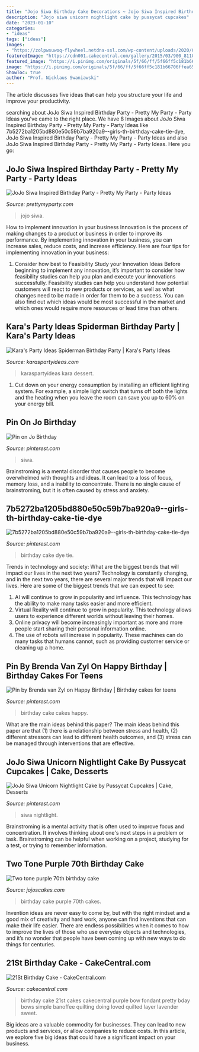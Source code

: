 ```yaml
---
title: "Jojo Siwa Birthday Cake Decorations ~ Jojo Siwa Inspired Birthday Party"
description: "Jojo siwa unicorn nightlight cake by pussycat cupcakes"
date: "2023-01-10"
categories:
- "ideas"
tags: ["ideas"]
images:
- "https://zolpwsuwoq-flywheel.netdna-ssl.com/wp-content/uploads/2020/04/jojo-siwa-party-table.jpg"
featuredImage: "https://cdn001.cakecentral.com/gallery/2015/03/900_811001CJsb_21st-birthday-cake.jpg"
featured_image: "https://i.pinimg.com/originals/5f/66/ff/5f66ff5c181b66706ffea6583964001a.jpg"
image: "https://i.pinimg.com/originals/5f/66/ff/5f66ff5c181b66706ffea6583964001a.jpg"
ShowToc: true
author: "Prof. Nicklaus Swaniawski"
---
```



The article discusses five ideas that can help you structure your life and improve your productivity.

	

		
searching about JoJo Siwa Inspired Birthday Party - Pretty My Party - Party Ideas you've came to the right place. We have 8 Images about JoJo Siwa Inspired Birthday Party - Pretty My Party - Party Ideas like 7b5272ba1205bd880e50c59b7ba920a9--girls-th-birthday-cake-tie-dye, JoJo Siwa Inspired Birthday Party - Pretty My Party - Party Ideas and also JoJo Siwa Inspired Birthday Party - Pretty My Party - Party Ideas. Here you go:
		
    
## JoJo Siwa Inspired Birthday Party - Pretty My Party - Party Ideas

<img loading=lazy src="https://zolpwsuwoq-flywheel.netdna-ssl.com/wp-content/uploads/2020/04/jojo-siwa-party-table.jpg" onerror="this.onerror=null;this.src='https://tse1.mm.bing.net/th?id=OIP.ko46JAwXWPc9rBgM6_Ch9gHaK-&amp;pid=15.1';" alt="JoJo Siwa Inspired Birthday Party - Pretty My Party - Party Ideas">

_Source: prettymyparty.com_

>jojo siwa. 

	

How to implement innovation in your business
Innovation is the process of making changes to a product or business in order to improve its performance. By implementing innovation in your business, you can increase sales, reduce costs, and increase efficiency. Here are four tips for implementing innovation in your business:
1. Consider how best to Feasibility Study your Innovation Ideas
Before beginning to implement any innovation, it’s important to consider how feasibility studies can help you plan and execute your innovations successfully. Feasibility studies can help you understand how potential customers will react to new products or services, as well as what changes need to be made in order for them to be a success. You can also find out which ideas would be most successful in the market and which ones would require more resources or lead time than others.


    
## Kara&#039;s Party Ideas Spiderman Birthday Party | Kara&#039;s Party Ideas

<img loading=lazy src="https://karaspartyideas.com/wp-content/uploads/2020/03/Spiderman-Birthday-Party-via-Karas-Party-Ideas-KarasPartyIdeas.com16.jpeg" onerror="this.onerror=null;this.src='https://tse1.mm.bing.net/th?id=OIP.jIfTcRw31MrERDhnEdtb3gHaLH&amp;pid=15.1';" alt="Kara&#039;s Party Ideas Spiderman Birthday Party | Kara&#039;s Party Ideas">

_Source: karaspartyideas.com_

>karaspartyideas kara dessert. 

	

1. Cut down on your energy consumption by installing an efficient lighting system. For example, a simple light switch that turns off both the lights and the heating when you leave the room can save you up to 60% on your energy bill.

    
## Pin On Jo Birthday

<img loading=lazy src="https://i.pinimg.com/736x/98/9b/e3/989be35aa2c2b43b8ad45197cc429e1a.jpg" onerror="this.onerror=null;this.src='https://tse4.mm.bing.net/th?id=OIP.uFbmOKMMD6aRZmaELdXXDwHaHa&amp;pid=15.1';" alt="Pin on Jo Birthday">

_Source: pinterest.com_

>siwa. 

	

Brainstroming is a mental disorder that causes people to become overwhelmed with thoughts and ideas. It can lead to a loss of focus, memory loss, and a inability to concentrate. There is no single cause of brainstroming, but it is often caused by stress and anxiety.

    
## 7b5272ba1205bd880e50c59b7ba920a9--girls-th-birthday-cake-tie-dye

<img loading=lazy src="https://i.pinimg.com/736x/38/a8/37/38a8375f5ed9db6fce38f7f3c2bdd10e.jpg" onerror="this.onerror=null;this.src='https://tse2.mm.bing.net/th?id=OIP.UZRio3cv9S9FbbZ92Xa2qAHaLm&amp;pid=15.1';" alt="7b5272ba1205bd880e50c59b7ba920a9--girls-th-birthday-cake-tie-dye">

_Source: pinterest.com_

>birthday cake dye tie. 

	

Trends in technology and society: What are the biggest trends that will impact our lives in the next two years?
Technology is constantly changing, and in the next two years, there are several major trends that will impact our lives. Here are some of the biggest trends that we can expect to see: 
1) AI will continue to grow in popularity and influence. This technology has the ability to make many tasks easier and more efficient. 
2) Virtual Reality will continue to grow in popularity. This technology allows users to experience different worlds without leaving their homes. 
3) Online privacy will become increasingly important as more and more people start sharing their personal information online. 
4) The use of robots will increase in popularity. These machines can do many tasks that humans cannot, such as providing customer service or cleaning up a home.

    
## Pin By Brenda Van Zyl On Happy Birthday | Birthday Cakes For Teens

<img loading=lazy src="https://i.pinimg.com/736x/18/6e/b4/186eb426791eb226877ee8881d75a8fe--birthday-cakes-for-girls-happy-birthday.jpg" onerror="this.onerror=null;this.src='https://tse1.mm.bing.net/th?id=OIP.b27WP054Wp5vng4l73XfnwHaJ6&amp;pid=15.1';" alt="Pin by Brenda van Zyl on Happy Birthday | Birthday cakes for teens">

_Source: pinterest.com_

>birthday cake cakes happy. 

	

What are the main ideas behind this paper?
The main ideas behind this paper are that (1) there is a relationship between stress and health, (2) different stressors can lead to different health outcomes, and (3) stress can be managed through interventions that are effective.

    
## JoJo Siwa Unicorn Nightlight Cake By Pussycat Cupcakes | Cake, Desserts

<img loading=lazy src="https://i.pinimg.com/originals/5f/66/ff/5f66ff5c181b66706ffea6583964001a.jpg" onerror="this.onerror=null;this.src='https://tse4.mm.bing.net/th?id=OIP.fxw2oQQJeQqYRPCiKdAYHgHaLL&amp;pid=15.1';" alt="JoJo Siwa Unicorn Nightlight Cake by Pussycat Cupcakes | Cake, Desserts">

_Source: pinterest.com_

>siwa nightlight. 

	

Brainstroming is a mental activity that is often used to improve focus and concentration. It involves thinking about one's next steps in a problem or task. Brainstroming can be helpful when working on a project, studying for a test, or trying to remember information.

    
## Two Tone Purple 70th Birthday Cake

<img loading=lazy src="https://jojoscakes.com/media/k2/items/cache/4e0d2946bafc44e656cf2886c0b75bb2_M.jpg" onerror="this.onerror=null;this.src='https://tse4.mm.bing.net/th?id=OIP.bfr9HuDjCtZXbDskgbi8EgAAAA&amp;pid=15.1';" alt="Two tone purple 70th birthday cake">

_Source: jojoscakes.com_

>birthday cake purple 70th cakes. 

	

Invention ideas are never easy to come by, but with the right mindset and a good mix of creativity and hard work, anyone can find inventions that can make their life easier. There are endless possibilities when it comes to how to improve the lives of those who use everyday objects and technologies, and it’s no wonder that people have been coming up with new ways to do things for centuries.

    
## 21St Birthday Cake - CakeCentral.com

<img loading=lazy src="https://cdn001.cakecentral.com/gallery/2015/03/900_811001CJsb_21st-birthday-cake.jpg" onerror="this.onerror=null;this.src='https://tse3.mm.bing.net/th?id=OIP.UK5TRC0ecCBCq_GyagzIygHaLR&amp;pid=15.1';" alt="21St Birthday Cake - CakeCentral.com">

_Source: cakecentral.com_

>birthday cake 21st cakes cakecentral purple bow fondant pretty bday bows simple banoffee quilting doing loved quilted layer lavender sweet. 

	

Big ideas are a valuable commodity for businesses. They can lead to new products and services, or allow companies to reduce costs. In this article, we explore five big ideas that could have a significant impact on your business.

